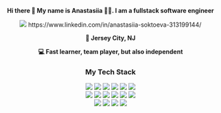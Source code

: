  

<div align="center">
<strong> <p>Hi there 👋  My name is Anastasiia 👩🏻‍. I am a fullstack software engineer</p> </strong>
 <img src="https://img.shields.io/badge/-LinkedIn-blue" /> https://www.linkedin.com/in/anastasiia-soktoeva-313199144/
 <div></div>
 <strong> <p>📍 Jersey City, NJ </p> </strong>
 <strong><p> 💻 Fast learner, team player, but also independent</p></strong>
  <p> </p>
</div>

<div align="center">
  <h3>My Tech Stack</h3>
</div>

<div align="center">
  <img src="https://img.shields.io/badge/-JavaScript-F7DF1E?style=flat-square&logo=javascript&logoColor=222222" />
  <img src="https://img.shields.io/badge/-React-61DAF8?style=flat-square&logo=react&logoColor=222222" />
  <img src="https://img.shields.io/badge/-Redux-764abc?&style=flat-square&logo=Redux&logoColor=white" />
  <img src="https://img.shields.io/badge/-HTML5-FFFFFF?&style=flat-square&logo=HTML5&logoColor=White" />
  <img src="https://img.shields.io/badge/-CSS-1572B6?&style=flat-square&logo=css3&logoColor=White" />
    <img src=
"https://img.shields.io/badge/-MongoDB-green"
 />
</div>
<div align="center">
<img src="https://img.shields.io/badge/-Bootstrap-563D7C?&style=flat-square&logo=Bootstrap&logoColor=White" />
  <img src="https://img.shields.io/badge/-Express.js-F5FAFB?&style=flat-square&logo=express&logoColor=white">
  <img src="https://img.shields.io/badge/-Node.js-339933?&style=flat-square&logo=node.js&logoColor=white"/>
  <img src="https://img.shields.io/badge/-Sequelize-399af3?&style=flat-square&logo=Sequelize&logoColor=black" />
  <img src="https://img.shields.io/badge/-PostgreSQL-336791?&style=flat-square&logo=postgresql&logoColor=White" />
  <img src="https://img.shields.io/badge/-AWS-232F3E?style=flat-square&logo=amazon-aws" />
</div>

<div align="center">
  <img src="https://img.shields.io/badge/-Webpack-2b3a42?&style=flat-square&logo=webpack&logoColor=White" />
  <img src="https://img.shields.io/badge/-Heroku-79589F?&style=flat-square&logo=Heroku&logoColor=White" />
  <img src="https://img.shields.io/badge/-Shell-4EAA25?style=flat-square&logo=gnu-bash&logoColor=white" />
  <img src="https://img.shields.io/badge/-git-F05033?&style=flat-square&logo=git&logoColor=white"/>
</div>








